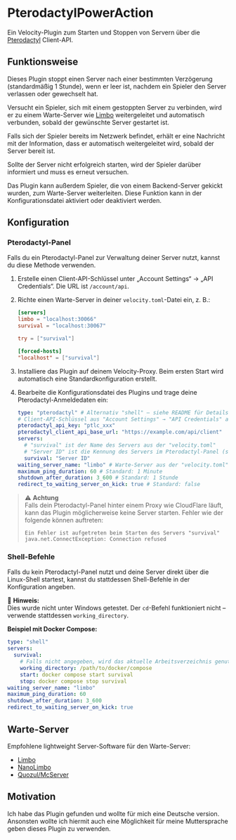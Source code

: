 # PterodactylPowerAction

Ein Velocity-Plugin zum Starten und Stoppen von Servern über die [Pterodactyl](https://pterodactyl.io/) Client-API.

## Funktionsweise  

Dieses Plugin stoppt einen Server nach einer bestimmten Verzögerung (standardmäßig 1 Stunde), wenn er leer ist, nachdem ein Spieler den Server verlassen oder gewechselt hat.  

Versucht ein Spieler, sich mit einem gestoppten Server zu verbinden, wird er zu einem Warte-Server wie [Limbo](https://www.spigotmc.org/resources/82468/) weitergeleitet und automatisch verbunden, sobald der gewünschte Server gestartet ist.  

Falls sich der Spieler bereits im Netzwerk befindet, erhält er eine Nachricht mit der Information, dass er automatisch weitergeleitet wird, sobald der Server bereit ist.  

Sollte der Server nicht erfolgreich starten, wird der Spieler darüber informiert und muss es erneut versuchen.  

Das Plugin kann außerdem Spieler, die von einem Backend-Server gekickt wurden, zum Warte-Server weiterleiten. Diese Funktion kann in der Konfigurationsdatei aktiviert oder deaktiviert werden.  

## Konfiguration  

### Pterodactyl-Panel  

Falls du ein Pterodactyl-Panel zur Verwaltung deiner Server nutzt, kannst du diese Methode verwenden.  

1. Erstelle einen Client-API-Schlüssel unter „Account Settings“ → „API Credentials“. Die URL ist `/account/api`.  
2. Richte einen Warte-Server in deiner `velocity.toml`-Datei ein, z. B.:  

   ```toml
   [servers]
   limbo = "localhost:30066"
   survival = "localhost:30067"

   try = ["survival"]

   [forced-hosts]
   "localhost" = ["survival"]
   ```

3. Installiere das Plugin auf deinem Velocity-Proxy. Beim ersten Start wird automatisch eine Standardkonfiguration erstellt.  
4. Bearbeite die Konfigurationsdatei des Plugins und trage deine Pterodactyl-Anmeldedaten ein:  

   ```yaml
   type: "pterodactyl" # Alternativ "shell" – siehe README für Details
   # Client-API-Schlüssel aus "Account Settings" → "API Credentials" abrufen
   pterodactyl_api_key: "ptlc_xxx"
   pterodactyl_client_api_base_url: "https://example.com/api/client"
   servers:
     # "survival" ist der Name des Servers aus der "velocity.toml"
     # "Server ID" ist die Kennung des Servers im Pterodactyl-Panel (siehe "Debug Information" unter "Settings")
     survival: "Server ID"
   waiting_server_name: "limbo" # Warte-Server aus der "velocity.toml"
   maximum_ping_duration: 60 # Standard: 1 Minute
   shutdown_after_duration: 3_600 # Standard: 1 Stunde
   redirect_to_waiting_server_on_kick: true # Standard: false
   ```

> ⚠ **Achtung**  
> Falls dein Pterodactyl-Panel hinter einem Proxy wie CloudFlare läuft, kann das Plugin möglicherweise keine Server starten. Fehler wie der folgende können auftreten:  
> ```
> Ein Fehler ist aufgetreten beim Starten des Servers "survival"
> java.net.ConnectException: Connection refused
> ```

### Shell-Befehle  

Falls du kein Pterodactyl-Panel nutzt und deine Server direkt über die Linux-Shell startest, kannst du stattdessen Shell-Befehle in der Konfiguration angeben.  

🚨 **Hinweis:**  
Dies wurde nicht unter Windows getestet. Der `cd`-Befehl funktioniert nicht – verwende stattdessen `working_directory`.

**Beispiel mit Docker Compose:**  

```yaml
type: "shell"
servers:
  survival:
    # Falls nicht angegeben, wird das aktuelle Arbeitsverzeichnis genutzt
    working_directory: /path/to/docker/compose
    start: docker compose start survival
    stop: docker compose stop survival
waiting_server_name: "limbo"
maximum_ping_duration: 60
shutdown_after_duration: 3_600
redirect_to_waiting_server_on_kick: true
```

## Warte-Server  

Empfohlene lightweight Server-Software für den Warte-Server:  

- [Limbo](https://www.spigotmc.org/resources/82468/)  
- [NanoLimbo](https://www.spigotmc.org/resources/86198/)  
- [Quozul/McServer](https://github.com/Quozul/McServer)  

## Motivation  

Ich habe das Plugin gefunden und wollte für mich eine Deutsche version. Ansonsten wollte ich hiermit auch eine Möglichkeit für meine Muttersprache geben dieses Plugin zu verwenden.

